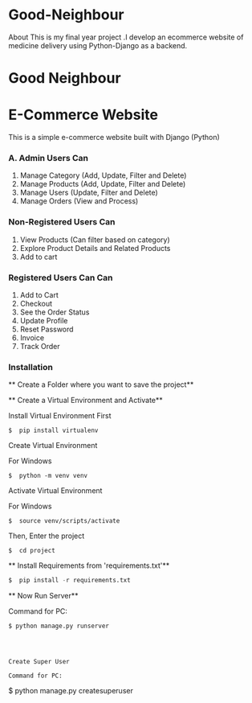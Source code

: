 # Good-Neighbour
About This is my final year project .I develop an ecommerce website of medicine delivery using Python-Django as a backend.

# Good Neighbour
# E-Commerce Website
This is a simple e-commerce website built with Django (Python) 


### A. Admin Users Can
1. Manage Category (Add, Update, Filter and Delete)
2. Manage Products (Add, Update, Filter and Delete)
3. Manage Users (Update, Filter and Delete)
4. Manage Orders (View and Process)

###  Non-Registered Users Can
1. View Products (Can filter based on category)
2. Explore Product Details and Related Products
3. Add to cart


###  Registered Users Can Can

1. Add to Cart
2. Checkout
2. See the Order Status
3. Update Profile 
4. Reset Password
5. Invoice
6. Track Order

### Installation
** Create a Folder where you want to save the project**

** Create a Virtual Environment and Activate**

Install Virtual Environment First
```
$  pip install virtualenv
```

Create Virtual Environment

For Windows
```
$  python -m venv venv

```

Activate Virtual Environment

For Windows
```
$  source venv/scripts/activate
```

Then, Enter the project
```
$  cd project
```

 ** Install Requirements from 'requirements.txt'**
```python
$  pip install -r requirements.txt
```




** Now Run Server**

Command for PC:
```python
$ python manage.py runserver
```

```



Create Super User 

Command for PC:
```
$  python manage.py createsuperuser
```









